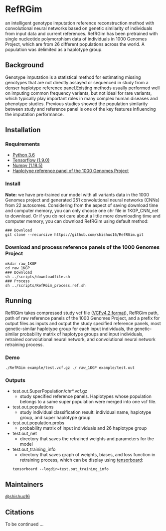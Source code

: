 # RefRGim
an intelligent genotype imputation reference reconstruction method with convolutional neural networks based on genetic similarity of individuals from input data and current references. RefRGim has been pretrained with single nucleotide polymorphism data of individuals in 1000 Genomes Project, which are from 26 different populations across the world. A population was delimited as a haplotype group.
## Background
Genotype imputation is a statistical method for estimating missing genotypes that are not directly assayed or sequenced in study from a denser haplotype reference panel.Existing methods usually performed well on imputing common frequency variants, but not ideal for rare variants, which typically play important roles in many complex human diseases and phenotype studies. Previous studies showed the population similarity between study and reference panel is one of the key features influencing the imputation performance. 
## Installation
### Requirements
* [Python 3.6](https://www.python.org/downloads/)
* [Tensorflow (1.9.0)](https://www.tensorflow.org/?hl=zh-cn)
* [Numpy (1.18.5)](https://numpy.org/)
* [Haplotype reference panel of the 1000 Genomes Project](http://ftp.1000genomes.ebi.ac.uk/vol1/ftp/release/20130502)

### Install
**Note:** we have pre-trained our model with all variants data in the 1000 Genomes project and generated 251 convolutional neural networks (CNNs) from 22 autosomes. Considering from the aspect of saving download time and computer memory, you can only choose one chr file in 1KGP_CNN_net to download. Or if you do not care about a little more downloading time and computer memory, you can download RefRGim using default method:
```
### Download
git clone --recursive https://github.com/shishuo16/RefRGim.git
```
### Download and process reference panels of the 1000 Genomes Project
```
mkdir raw_1KGP
cd raw_1KGP
### Download
sh ../scripts/downloadfile.sh
### Process
sh ../scripts/RefRGim_process.ref.sh
```
## Running 
RefRGim takes compressed study vcf file ([VCFv4.2 format](https://samtools.github.io/hts-specs/VCFv4.2.pdf)), RefRGim path, path of raw reference panels of the 1000 Genomes Project, and a prefix for output files as inputs and output the study specified reference panels, most genetic-similar haplotype group for each input individuals, the genetic-similar probability matrix of haplotype groups and input individuals, retrained convolutional neural network, and convolutional neural network retraining process.
### Demo
```
./RefRGim example/test.vcf.gz ./ raw_1KGP example/test.out
```
### Outputs 
- test.out.SuperPopulation/chr*.vcf.gz
    - study specified reference panels. Haplotypes whose population belongs to a same super population were merged into one vcf file.  
- test.out.populations
    - study individual classification result: individual name, haplotype group, and super haplotype group
- test.out.population.probs
    - probability matrix of input individuals and 26 haplotype group
- test.out_net
    - directory that saves the retrained weights and parameters for the model
- test.out_training_info
    - directory that saves graph of weights, biases, and loss function in retraining process, which can be display using [tensorboard](https://www.tensorflow.org/tensorboard?hl=zh-cn):
    ```
    tensorboard --logdir=test.out_training_info
    ```
## Maintainers
[@shishuo16](https://github.com/shishuo16)
## Citations
To be continued ...

